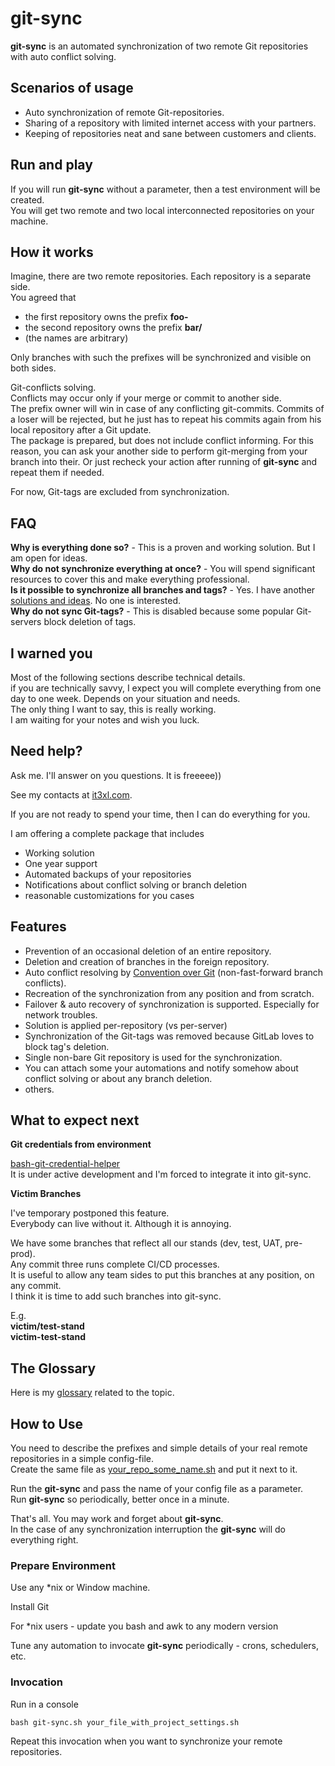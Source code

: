 # git-sync

**git-sync** is an automated synchronization of two remote Git repositories with auto conflict solving.

## Scenarios of usage

* Auto synchronization of remote Git-repositories.
* Sharing of a repository with limited internet access with your partners.
* Keeping of repositories neat and sane between customers and clients.

## Run and play

If you will run **git-sync** without a parameter, then a test environment will be created.<br/>
You will get two remote and two local interconnected repositories on your machine.<br/>

## How it works

Imagine, there are two remote repositories. Each repository is a separate side.<br/>
You agreed that
* the first repository owns the prefix **foo-**
* the second repository owns the prefix **bar/**
* (the names are arbitrary)

Only branches with such the prefixes will be synchronized and visible on both sides.

Git-conflicts solving.<br/>
Conflicts may occur only if your merge or commit to another side.<br/>
The prefix owner will win in case of any conflicting git-commits. Commits of a loser will be rejected, but he just has to repeat his commits again from his local repository after a Git update.<br/>
The package is prepared, but does not include conflict informing. For this reason, you can ask your another side to perform git-merging from your branch into their. Or just recheck your action after running of **git-sync** and repeat them if needed.

For now, Git-tags are excluded from synchronization.

## FAQ

**Why is everything done so?** - This is a proven and working solution. But I am open for ideas.<br/>
**Why do not synchronize everything at once?** - You will spend significant resources to cover this and make everything professional.<br/>
**Is it possible to synchronize all branches and tags?** - Yes. I have another [solutions and ideas](http://blog.it3xl.com/2018/02/approaches-to-synchronize-git-repos.html). No one is interested.<br/>
**Why do not sync Git-tags?** - This is disabled because some popular Git-servers block deletion of tags.

## I warned you

Most of the following sections describe technical details.<br/>
if you are technically savvy, I expect you will complete everything from one day to one week. Depends on your situation and needs.<br/>
The only thing I want to say, this is really working.<br/>
I am waiting for your notes and wish you luck.

## Need help?

Ask me. I'll answer on you questions. It is freeeee))

See my contacts at [it3xl.com](it3xl.com).

If you are not ready to spend your time, then I can do everything for you.

I am offering a complete package that includes

* Working solution
* One year support
* Automated backups of your repositories
* Notifications about conflict solving or branch deletion
* reasonable customizations for you cases



## Features

* Prevention of an occasional deletion of an entire repository.
* Deletion and creation of branches in the foreign repository.
* Auto conflict resolving by [Convention over Git](http://blog.it3xl.com/2017/09/convention-over-git.html) (non-fast-forward branch conflicts).
* Recreation of the synchronization from any position and from scratch.
* Failover & auto recovery of synchronization is supported. Especially for network troubles.
* Solution is applied per-repository (vs per-server)
* Synchronization of the Git-tags was removed because GitLab loves to block tag's deletion.
* Single non-bare Git repository is used for the synchronization.
* You can attach some your automations and notify somehow about conflict solving or about any branch deletion.
* others.

## What to expect next

**Git credentials from environment**

[bash-git-credential-helper](https://github.com/it3xl/bash-git-credential-helper)  
It is under active development and I'm forced to integrate it into git-sync.

**Victim Branches**

I've temporary postponed this feature.  
Everybody can live without it. Although it is annoying.

We have some branches that reflect all our stands (dev, test, UAT, pre-prod).  
Any commit three runs complete CI/CD processes.  
It is useful to allow any team sides to put this branches at any position, on any commit.  
I think it is time to add such branches into git-sync.

E.g.  
**victim/test-stand**  
**victim-test-stand**  

## The Glossary

Here is my [glossary](http://blog.it3xl.com/2018/02/glossary-of-synchronization-of-remote.html) related to the topic.

## How to Use

You need to describe the prefixes and simple details of your real remote repositories in a simple config-file.<br/>
Create the same file as [your_repo_some_name.sh](https://github.com/it3xl/git-sync/blob/master/repo_settings/sample_repo.sh) and put it next to it.

Run the **git-sync** and pass the name of your config file as a parameter.<br/>
Run **git-sync** so periodically, better once in a minute.

That's all. You may work and forget about **git-sync**.<br/>
In the case of any synchronization interruption the **git-sync** will do everything right.

### Prepare Environment

Use any \*nix or Window machine.

Install Git

For \*nix users - update you bash and awk to any modern version

Tune any automation to invocate **git-sync** periodically - crons, schedulers, etc.

### Invocation

Run in a console

    bash git-sync.sh your_file_with_project_settings.sh

Repeat this invocation when you want to synchronize your remote repositories.



